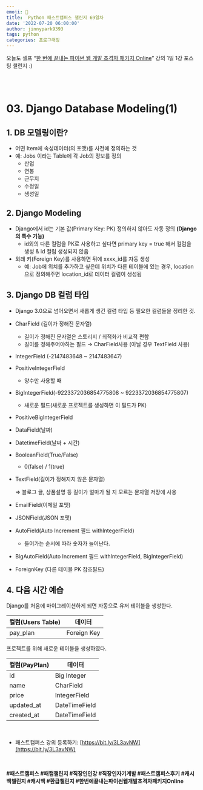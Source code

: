 ```yaml
---
emoji: 🐍
title:  Python 패스트캠퍼스 챌린지 69일차
date: '2022-07-20 06:00:00'
author: jinnypark9393
tags: python
categories: 프로그래밍
---
```


오늘도 셀프 “[한 번에 끝내는 파이썬 웹 개발 초격차 패키지 Online](https://fastcampus.co.kr/dev_online_pyweb)” 강의 1일 1강 포스팅 챌린지 :)

<br/><br/>

# 03. Django Database Modeling(1)

## 1. DB 모델링이란?

- 어떤 Item에 속성데이터(의 포맷)를 사전에 정의하는 것
- 예: Jobs 이라는 Table에 각 Job의 정보를 정의
    - 산업
    - 연봉
    - 근무지
    - 수정일
    - 생성일

## 2. Django Modeling

- Django에서 id는 기본 값(Primary Key: PK) 정의하지 않아도 자동 정의 **(Django의 특수 기능)**
    - id외의 다른 컬럼을 PK로 사용하고 싶다면 primary key = true 해서 컬럼을 생성 & id 컬럼 생성되지 않음
- 외래 키(Foreign Key)를 사용하면 뒤에 xxxx_id를 자동 생성
    - 예: Job에 위치를 추가하고 싶은데 위치가 다른 테이블에 있는 경우, location으로 정의해주면 location_id로 데이터 컬럼이 생성됨

## 3. Django DB 컬럼 타입

- Django 3.0으로 넘어오면서 새롭게 생긴 컬럼 타입 등 필요한 컬럼들을 정리한 것.

- CharField (길이가 정해진 문자열)
    - 길이가 정해진 문자열은 스토리지 / 최적화가 비교적 편함
    - 길이를 정해주어야하는 필드 → CharField사용 (아닐 경우 TextField 사용)
- IntegerField (-2147483648 ~ 2147483647)
- PositiveIntegerField
    - 양수만 사용할 때
- BigIntegerField(-9223372036854775808 ~ 9223372036854775807)
    - 새로운 필드(새로운 프로젝트를 생성하면 이 필드가 PK)
- PositiveBigIntegerField
- DataField(날짜)
- DatetimeField(날짜 + 시간)
- BooleanField(True/False)
    - 0(false) / 1(true)
- TextField(길이가 정해지지 않은 문자열)
    
    ⇒ 블로그 글, 상품설명 등 길이가 얼마가 될 지 모르는 문자열 저장에 사용
    
- EmailField(이메일 포맷)
- JSONField(JSON 포맷)
- AutoField(Auto Increment 필드 withIntegerField)
    - 들어가는 순서에 따라 숫자가 늘어난다.
- BigAutoField(Auto Increment 필드 withIntegerField, BigIntegerField)
- ForeignKey (다른 테이블 PK 참조필드)

## 4. 다음 시간 예습

Django를 처음에 마이그레이션하게 되면 자동으로 유저 테이블을 생성한다.

| 컬럼(Users Table) | 데이터 |
| --- | --- |
| pay_plan | Foreign Key |

프로젝트를 위해 새로운 테이블을 생성하였다.

| 컬럼(PayPlan) | 데이터 |
| --- | --- |
| id | Big Integer |
| name | CharField |
| price | IntegerField |
| updated_at | DateTimeField |
| created_at | DateTimeField |

<br/>

- 패스트캠퍼스 강의 등록하기: [https://bit.ly/3L3avNW](https://bit.ly/3L3avNW)

<br/>

**#패스트캠퍼스 #패캠챌린지 #직장인인강 #직장인자기계발 #패스트캠퍼스후기 #캐시백챌린지 #캐시백 #환급챌린지 #한번에끝내는파이썬웹개발초격차패키지Online**

<br/><br/>